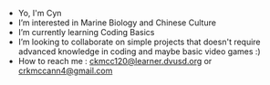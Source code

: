 -  Yo, I'm Cyn
-  I’m interested in Marine Biology and Chinese Culture
-  I’m currently learning Coding Basics
-  I’m looking to collaborate on simple projects that doesn't require advanced knowledge in coding and maybe basic video games :)
- How to reach me : ckmcc120@learner.dvusd.org or crkmccann4@gmail.com
